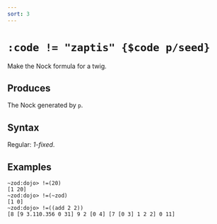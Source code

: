 ```yaml
---
sort: 3
---
```


# `:code != "zaptis" {$code p/seed}`

Make the Nock formula for a twig.

## Produces

The Nock generated by `p`.

## Syntax

Regular: *1-fixed*.

## Examples

```
~zod:dojo> !=(20)
[1 20]
~zod:dojo> !=(~zod)
[1 0]
~zod:dojo> !=((add 2 2))
[8 [9 3.110.356 0 31] 9 2 [0 4] [7 [0 3] 1 2 2] 0 11]
```
